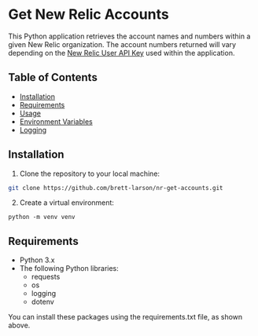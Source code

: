 # Get New Relic Accounts
This Python application retrieves the account names and numbers within a given New Relic organization. The account numbers returned will vary depending on the [New Relic User API Key](https://docs.newrelic.com/docs/apis/intro-apis/new-relic-api-keys/) used within the application.

## Table of Contents

- [Installation](#installation)
- [Requirements](#requirements)
- [Usage](#usage)
- [Environment Variables](#environment-variables)
- [Logging](#logging)

## Installation

1. Clone the repository to your local machine:

```bash
git clone https://github.com/brett-larson/nr-get-accounts.git
```

2. Create a virtual environment:

```
python -m venv venv
```


## Requirements
- Python 3.x
- The following Python libraries:
  - requests
  - os
  - logging
  - dotenv

You can install these packages using the requirements.txt file, as shown above.
